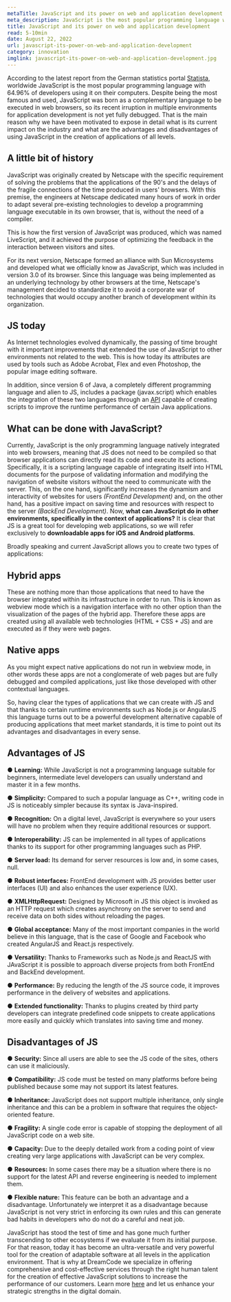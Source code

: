 ```yaml
---
metaTitle: JavaScript and its power on web and application development
meta_description: JavaScript is the most popular programming language worldwide and here we'll review its advantages on app development.
title: JavaScript and its power on web and application development
read: 5-10min
date: August 22, 2022
url: javascript-its-power-on-web-and-application-development
category: innovation
imglink: javascript-its-power-on-web-and-application-development.jpg
---
```


According to the latest report from the German statistics portal [Statista](https://www.statista.com/statistics/793628/worldwide-developer-survey-most-used-languages/), worldwide JavaScript is the most popular programming language with 64.96% of developers using it on their computers.
Despite being the most famous and used, JavaScript was born as a complementary language to be executed in web browsers, so its recent irruption in multiple environments for application development is not yet fully debugged. That is the main reason why we have been motivated to expose in detail what is its current impact on the industry and what are the advantages and disadvantages of using JavaScript in the creation of applications of all levels.

## A little bit of history

JavaScript was originally created by Netscape with the specific requirement of solving the problems that the applications of the 90's and the delays of the fragile connections of the time produced in users' browsers. With this premise, the engineers at Netscape dedicated many hours of work in order to adapt several pre-existing technologies to develop a programming language executable in its own browser, that is, without the need of a compiler.

This is how the first version of JavaScript was produced, which was named LiveScript, and it achieved the purpose of optimizing the feedback in the interaction between visitors and sites.

For its next version, Netscape formed an alliance with Sun Microsystems and developed what we officially know as JavaScript, which was included in version 3.0 of its browser. Since this language was being implemented as an underlying technology by other browsers at the time, Netscape's management decided to standardize it to avoid a corporate war of technologies that would occupy another branch of development within its organization.

## JS today

As Internet technologies evolved dynamically, the passing of time brought with it important improvements that extended the use of JavaScript to other environments not related to the web. This is how today its attributes are used by tools such as Adobe Acrobat, Flex and even Photoshop, the popular image editing software.

In addition, since version 6 of Java, a completely different programming language and alien to JS, includes a package (javax.script) which enables the integration of these two languages through an [API](https://www.dreamcodesoft.com/en/blog/API-driven-Architecture-simplifying-software-development) capable of creating scripts to improve the runtime performance of certain Java applications.

## What can be done with JavaScript?

Currently, JavaScript is the only programming language natively integrated into web browsers, meaning that JS does not need to be compiled so that browser applications can directly read its code and execute its actions.
Specifically, it is a scripting language capable of integrating itself into HTML documents for the purpose of validating information and modifying the navigation of website visitors without the need to communicate with the server. This, on the one hand, significantly increases the dynamism and interactivity of websites for users _(FrontEnd Development)_ and, on the other hand, has a positive impact on saving time and resources with respect to the server _(BackEnd Development)_.
Now, **what can JavaScript do in other environments, specifically in the context of applications?**
It is clear that JS is a great tool for developing web applications, so we will refer exclusively to **downloadable apps for iOS and Android platforms**.

Broadly speaking and current JavaScript allows you to create two types of applications:

## Hybrid apps

These are nothing more than those applications that need to have the browser integrated within its infrastructure in order to run. This is known as webview mode which is a navigation interface with no other option than the visualization of the pages of the hybrid app.
Therefore these apps are created using all available web technologies (HTML + CSS + JS) and are executed as if they were web pages.

## Native apps

As you might expect native applications do not run in webview mode, in other words these apps are not a conglomerate of web pages but are fully debugged and compiled applications, just like those developed with other contextual languages.

So, having clear the types of applications that we can create with JS and that thanks to certain runtime environments such as Node.js or AngularJS this language turns out to be a powerful development alternative capable of producing applications that meet market standards, it is time to point out its advantages and disadvantages in every sense.

## Advantages of JS

● **Learning:** While JavaScript is not a programming language suitable for beginners, intermediate level developers can usually understand and master it in a few months.

● **Simplicity:** Compared to such a popular language as C++, writing code in JS is noticeably simpler because its syntax is Java-inspired.

● **Recognition:** On a digital level, JavaScript is everywhere so your users will have no problem when they require additional resources or support.

● **Interoperability:** JS can be implemented in all types of applications thanks to its support for other programming languages such as PHP.

● **Server load:** Its demand for server resources is low and, in some cases, null.

● **Robust interfaces:** FrontEnd development with JS provides better user interfaces (UI) and also enhances the user experience (UX).

● **XMLHttpRequest:** Designed by Microsoft in JS this object is invoked as an HTTP request which creates asynchrony on the server to send and receive data on both sides without reloading the pages.

● **Global acceptance:** Many of the most important companies in the world believe in this language, that is the case of Google and Facebook who created AngularJS and React.js respectively.

● **Versatility:** Thanks to Frameworks such as Node.js and ReactJS with JAvaScript it is possible to approach diverse projects from both FrontEnd and BackEnd development.

● **Performance:** By reducing the length of the JS source code, it improves performance in the delivery of websites and applications.

● **Extended functionality:** Thanks to plugins created by third party developers can integrate predefined code snippets to create applications more easily and quickly which translates into saving time and money.

## Disadvantages of JS

● **Security:** Since all users are able to see the JS code of the sites, others can use it maliciously.

● **Compatibility:** JS code must be tested on many platforms before being published because some may not support its latest features.

● **Inheritance:** JavaScript does not support multiple inheritance, only single inheritance and this can be a problem in software that requires the object-oriented feature.

● **Fragility:** A single code error is capable of stopping the deployment of all JavaScript code on a web site.

● **Capacity:** Due to the deeply detailed work from a coding point of view creating very large applications with JavaScript can be very complex.

● **Resources:** In some cases there may be a situation where there is no support for the latest API and reverse engineering is needed to implement them.

● **Flexible nature:** This feature can be both an advantage and a disadvantage. Unfortunately we interpret it as a disadvantage because JavaScript is not very strict in enforcing its own rules and this can generate bad habits in developers who do not do a careful and neat job.

JavaScript has stood the test of time and has gone much further transcending to other ecosystems if we evaluate it from its initial purpose. For that reason, today it has become an ultra-versatile and very powerful tool for the creation of adaptable software at all levels in the application environment.
That is why at DreamCode we specialize in offering comprehensive and cost-effective services through the right human talent for the creation of effective JavaScript solutions to increase the performance of our customers. Learn more [here](https://www.dreamcodesoft.com/en/services) and let us enhance your strategic strengths in the digital domain.
